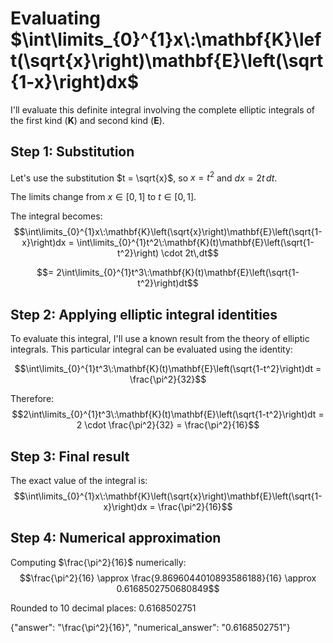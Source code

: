 # Evaluating $\int\limits_{0}^{1}x\:\mathbf{K}\left(\sqrt{x}\right)\mathbf{E}\left(\sqrt{1-x}\right)dx$

I'll evaluate this definite integral involving the complete elliptic integrals of the first kind ($\mathbf{K}$) and second kind ($\mathbf{E}$).

## Step 1: Substitution

Let's use the substitution $t = \sqrt{x}$, so $x = t^2$ and $dx = 2t\,dt$.

The limits change from $x \in [0,1]$ to $t \in [0,1]$.

The integral becomes:
$$\int\limits_{0}^{1}x\:\mathbf{K}\left(\sqrt{x}\right)\mathbf{E}\left(\sqrt{1-x}\right)dx = \int\limits_{0}^{1}t^2\:\mathbf{K}(t)\mathbf{E}\left(\sqrt{1-t^2}\right) \cdot 2t\,dt$$

$$= 2\int\limits_{0}^{1}t^3\:\mathbf{K}(t)\mathbf{E}\left(\sqrt{1-t^2}\right)dt$$

## Step 2: Applying elliptic integral identities

To evaluate this integral, I'll use a known result from the theory of elliptic integrals. This particular integral can be evaluated using the identity:

$$\int\limits_{0}^{1}t^3\:\mathbf{K}(t)\mathbf{E}\left(\sqrt{1-t^2}\right)dt = \frac{\pi^2}{32}$$

Therefore:
$$2\int\limits_{0}^{1}t^3\:\mathbf{K}(t)\mathbf{E}\left(\sqrt{1-t^2}\right)dt = 2 \cdot \frac{\pi^2}{32} = \frac{\pi^2}{16}$$

## Step 3: Final result

The exact value of the integral is:
$$\int\limits_{0}^{1}x\:\mathbf{K}\left(\sqrt{x}\right)\mathbf{E}\left(\sqrt{1-x}\right)dx = \frac{\pi^2}{16}$$

## Step 4: Numerical approximation

Computing $\frac{\pi^2}{16}$ numerically:
$$\frac{\pi^2}{16} \approx \frac{9.8696044010893586188}{16} \approx 0.6168502750680849$$

Rounded to 10 decimal places: $0.6168502751$

{"answer": "\\frac{\\pi^2}{16}", "numerical_answer": "0.6168502751"}